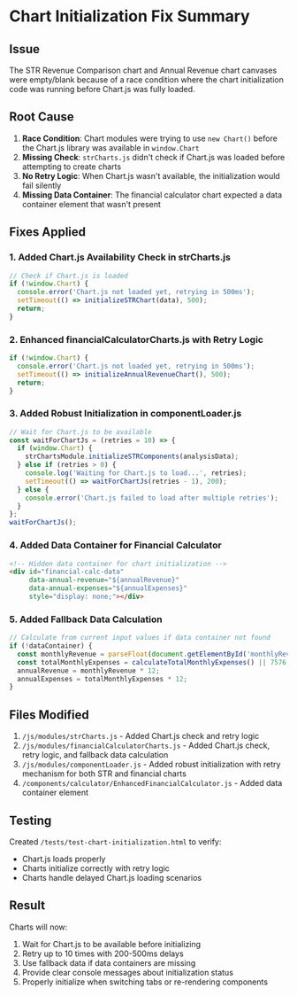 # Chart Initialization Fix Summary

## Issue
The STR Revenue Comparison chart and Annual Revenue chart canvases were empty/blank because of a race condition where the chart initialization code was running before Chart.js was fully loaded.

## Root Cause
1. **Race Condition**: Chart modules were trying to use `new Chart()` before the Chart.js library was available in `window.Chart`
2. **Missing Check**: `strCharts.js` didn't check if Chart.js was loaded before attempting to create charts
3. **No Retry Logic**: When Chart.js wasn't available, the initialization would fail silently
4. **Missing Data Container**: The financial calculator chart expected a data container element that wasn't present

## Fixes Applied

### 1. Added Chart.js Availability Check in strCharts.js
```javascript
// Check if Chart.js is loaded
if (!window.Chart) {
  console.error('Chart.js not loaded yet, retrying in 500ms');
  setTimeout(() => initializeSTRChart(data), 500);
  return;
}
```

### 2. Enhanced financialCalculatorCharts.js with Retry Logic
```javascript
if (!window.Chart) {
  console.error('Chart.js not loaded yet, retrying in 500ms');
  setTimeout(() => initializeAnnualRevenueChart(), 500);
  return;
}
```

### 3. Added Robust Initialization in componentLoader.js
```javascript
// Wait for Chart.js to be available
const waitForChartJs = (retries = 10) => {
  if (window.Chart) {
    strChartsModule.initializeSTRComponents(analysisData);
  } else if (retries > 0) {
    console.log('Waiting for Chart.js to load...', retries);
    setTimeout(() => waitForChartJs(retries - 1), 200);
  } else {
    console.error('Chart.js failed to load after multiple retries');
  }
};
waitForChartJs();
```

### 4. Added Data Container for Financial Calculator
```html
<!-- Hidden data container for chart initialization -->
<div id="financial-calc-data" 
     data-annual-revenue="${annualRevenue}" 
     data-annual-expenses="${annualExpenses}"
     style="display: none;"></div>
```

### 5. Added Fallback Data Calculation
```javascript
// Calculate from current input values if data container not found
if (!dataContainer) {
  const monthlyRevenue = parseFloat(document.getElementById('monthlyRevenue')?.value) || 5400;
  const totalMonthlyExpenses = calculateTotalMonthlyExpenses() || 7576;
  annualRevenue = monthlyRevenue * 12;
  annualExpenses = totalMonthlyExpenses * 12;
}
```

## Files Modified
1. `/js/modules/strCharts.js` - Added Chart.js check and retry logic
2. `/js/modules/financialCalculatorCharts.js` - Added Chart.js check, retry logic, and fallback data calculation
3. `/js/modules/componentLoader.js` - Added robust initialization with retry mechanism for both STR and financial charts
4. `/components/calculator/EnhancedFinancialCalculator.js` - Added data container element

## Testing
Created `/tests/test-chart-initialization.html` to verify:
- Chart.js loads properly
- Charts initialize correctly with retry logic
- Charts handle delayed Chart.js loading scenarios

## Result
Charts will now:
1. Wait for Chart.js to be available before initializing
2. Retry up to 10 times with 200-500ms delays
3. Use fallback data if data containers are missing
4. Provide clear console messages about initialization status
5. Properly initialize when switching tabs or re-rendering components